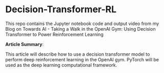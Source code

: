 # Decision-Transformer-RL
This repo contains the Jupyter notebook code and output video from my Blog on Towards AI - Taking a Walk in the OpenAI Gym: Using Decision Transformer to Power Reinforcement Learning

<b>Article Summary</b>:

This article will describe how to use a decision transformer model to perform deep reinforcement learning in the OpenAI gym. PyTorch will be used as the deep learning computational framework.
